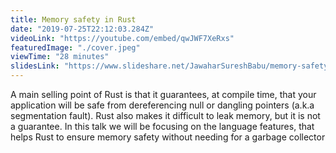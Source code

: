 ```yaml
---
title: Memory safety in Rust
date: "2019-07-25T22:12:03.284Z"
videoLink: "https://youtube.com/embed/qwJWF7XeRxs"
featuredImage: "./cover.jpeg"
viewTime: "28 minutes"
slidesLink: "https://www.slideshare.net/JawaharSureshBabu/memory-safety-in-rust"
---
```


A main selling point of Rust is that it guarantees, at compile time, that your application will be safe from dereferencing null or dangling pointers (a.k.a segmentation fault). Rust also makes it difficult to leak memory, but it is not a guarantee. In this talk we will be focusing on the language features, that helps Rust to ensure memory safety without needing for a garbage collector